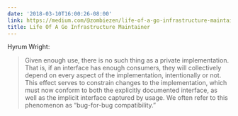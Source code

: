 ```yaml
---
date: '2018-03-10T16:00:26-08:00'
link: https://medium.com/@zombiezen/life-of-a-go-infrastructure-maintainer-cb1419308eb5
title: Life Of A Go Infrastructure Maintainer
---
```


Hyrum Wright:

>Given enough use, there is no such thing as a private implementation. That is, if an interface has enough consumers, they will collectively depend on every aspect of the implementation, intentionally or not. This effect serves to constrain changes to the implementation, which must now conform to both the explicitly documented interface, as well as the implicit interface captured by usage. We often refer to this phenomenon as “bug-for-bug compatibility.”
